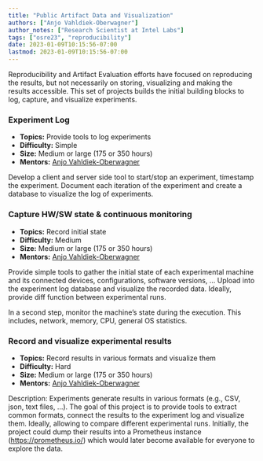 ```yaml
---
title: "Public Artifact Data and Visualization"
authors: ["Anjo Vahldiek-Oberwagner"]
author_notes: ["Research Scientist at Intel Labs"]
tags: ["osre23", "reproducibility"]
date: 2023-01-09T10:15:56-07:00
lastmod: 2023-01-09T10:15:56-07:00
---
```


Reproducibility and Artifact Evaluation efforts have focused on reproducing the results, but not necessarily on storing, visualizing and making the results accessible. This set of projects builds the initial building blocks to log, capture, and visualize experiments.

### Experiment Log

- **Topics:** Provide tools to log experiments
- **Difficulty:** Simple
- **Size:** Medium or large (175 or 350 hours)
- **Mentors:** [Anjo Vahldiek-Oberwagner](mailto:anjovahldiek@gmail.com)

Develop a client and server side tool to start/stop an experiment, timestamp the experiment. Document each iteration of the experiment and create a database to visualize the log of experiments.

### Capture HW/SW state & continuous monitoring

- **Topics:** Record initial state
- **Difficulty:** Medium
- **Size:** Medium or large (175 or 350 hours)
- **Mentors:** [Anjo Vahldiek-Oberwagner](mailto:anjovahldiek@gmail.com)

Provide simple tools to gather the initial state of each experimental machine and its connected devices, configurations, software versions, ... Upload into the experiment log database and visualize the recorded data. Ideally, provide diff function between experimental runs.  

In a second step, monitor the machine’s state during the execution. This includes, network, memory, CPU, general OS statistics.  

### Record and visualize experimental results

- **Topics:** Record results in various formats and visualize them
- **Difficulty:** Hard
- **Size:** Medium or large (175 or 350 hours)
- **Mentors:** [Anjo Vahldiek-Oberwagner](mailto:anjovahldiek@gmail.com)

Description: Experiments generate results in various formats (e.g., CSV, json, text files, …). The goal of this project is to provide tools to extract common formats, connect the results to the experiment log and visualize them. Ideally, allowing to compare different experimental runs. Initially, the project could dump their results into a Prometheus instance (https://prometheus.io/) which would later become available for everyone to explore the data.
